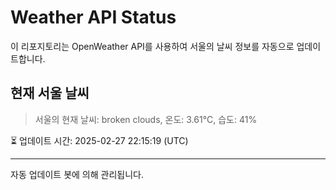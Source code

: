 
# Weather API Status

이 리포지토리는 OpenWeather API를 사용하여 서울의 날씨 정보를 자동으로 업데이트합니다.

## 현재 서울 날씨
> 서울의 현재 날씨: broken clouds, 온도: 3.61°C, 습도: 41%

⏳ 업데이트 시간: 2025-02-27 22:15:19 (UTC)

---
자동 업데이트 봇에 의해 관리됩니다.
